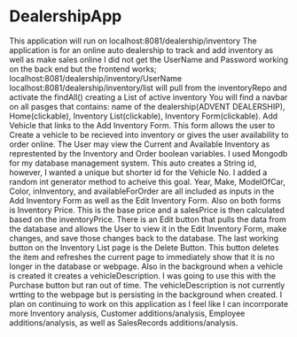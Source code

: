 # DealershipApp

This application will run on localhost:8081/dealership/inventory
The application is for an online auto dealership to track and add inventory as well as make sales online
I did not get the UserName and Password working on the back end but the frontend works; localhost:8081/dealership/inventory/UserName
localhost:8081/dealership/inventory/list will pull from the inventoryRepo and activate the findAll() creating a List of active inventory
You will find a navbar on all pasges that contains: name of the dealership(ADVENT DEALERSHIP), Home(clickable), Inventory List(clickable), Inventory Form(clickable).
Add Vehicle that links to the Add Inventory Form.
This form allows the user to Create a vehicle to be recieved into inventory or gives the user availability to order online.
The User may view the Current and Available Inventory as represtented by the Inventory and Order boolean variables.
I used Mongodb for my database management system.
This auto creates a String id, however, I wanted a unique but shorter id for the Vehicle No.  I added a random int generator method to acheive this goal.
Year, Make, ModelOfCar, Color, inInventory, and availableForOrder are all included as inputs in the Add Inventory Form as well as the Edit Inventory Form.
Also on both forms is Inventory Price.  This is the base price and a salesPrice is then calculated based on the inventoryPrice.
There is an Edit button that pulls the data from the database and allows the User to view it in the Edit Inventory Form, make changes, and save those changes back to the database.
The last working button on the Inventory List page is the Delete Button.  This button deletes the item and refreshes the current page to immediately show that it is no longer in the database or webpage.
Also in the background when a vehicle is created it creates a vehicleDescription.  I was going to use this with the Purchase button but ran out of time.  The vehicleDescription is not currently wrtting to the webpage but is persisting in the background when created.
I plan on continuing to work on this application as I feel like I can incorrporate more Inventory analysis, Customer additions/analysis, Employee additions/analysis, as well as SalesRecords additions/analysis.
